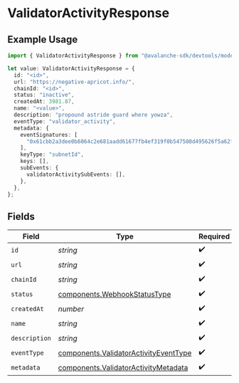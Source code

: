 # ValidatorActivityResponse

## Example Usage

```typescript
import { ValidatorActivityResponse } from "@avalanche-sdk/devtools/models/components";

let value: ValidatorActivityResponse = {
  id: "<id>",
  url: "https://negative-apricot.info/",
  chainId: "<id>",
  status: "inactive",
  createdAt: 3981.87,
  name: "<value>",
  description: "propound astride guard where yowza",
  eventType: "validator_activity",
  metadata: {
    eventSignatures: [
      "0x61cbb2a3dee0b6064c2e681aadd61677fb4ef319f0b547508d495626f5a62f64",
    ],
    keyType: "subnetId",
    keys: [],
    subEvents: {
      validatorActivitySubEvents: [],
    },
  },
};
```

## Fields

| Field                                                                                          | Type                                                                                           | Required                                                                                       | Description                                                                                    |
| ---------------------------------------------------------------------------------------------- | ---------------------------------------------------------------------------------------------- | ---------------------------------------------------------------------------------------------- | ---------------------------------------------------------------------------------------------- |
| `id`                                                                                           | *string*                                                                                       | :heavy_check_mark:                                                                             | N/A                                                                                            |
| `url`                                                                                          | *string*                                                                                       | :heavy_check_mark:                                                                             | N/A                                                                                            |
| `chainId`                                                                                      | *string*                                                                                       | :heavy_check_mark:                                                                             | N/A                                                                                            |
| `status`                                                                                       | [components.WebhookStatusType](../../models/components/webhookstatustype.md)                   | :heavy_check_mark:                                                                             | N/A                                                                                            |
| `createdAt`                                                                                    | *number*                                                                                       | :heavy_check_mark:                                                                             | N/A                                                                                            |
| `name`                                                                                         | *string*                                                                                       | :heavy_check_mark:                                                                             | N/A                                                                                            |
| `description`                                                                                  | *string*                                                                                       | :heavy_check_mark:                                                                             | N/A                                                                                            |
| `eventType`                                                                                    | [components.ValidatorActivityEventType](../../models/components/validatoractivityeventtype.md) | :heavy_check_mark:                                                                             | N/A                                                                                            |
| `metadata`                                                                                     | [components.ValidatorActivityMetadata](../../models/components/validatoractivitymetadata.md)   | :heavy_check_mark:                                                                             | N/A                                                                                            |